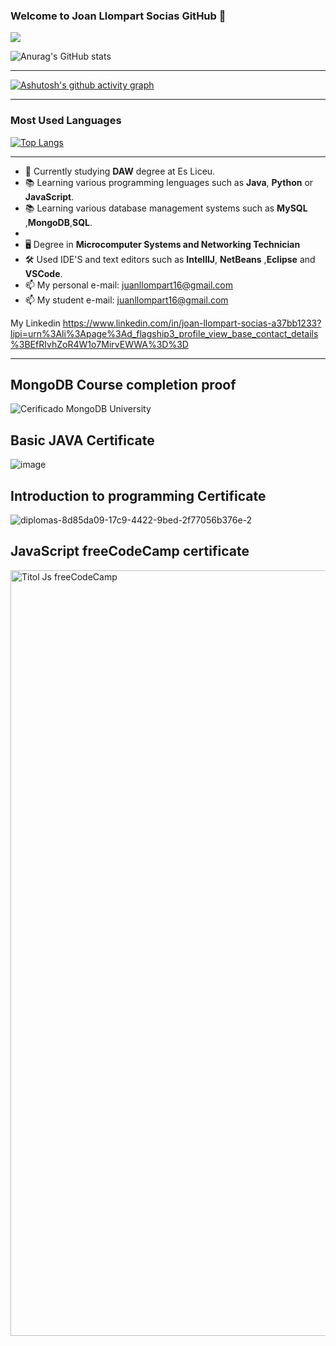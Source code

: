 ### Welcome to Joan Llompart Socias GitHub 👋

![](https://komarev.com/ghpvc/?username=JoanLlompart&color=blueviolet)



![Anurag's GitHub stats](https://github-readme-stats.vercel.app/api?username=JoanLlompart&show_icons=true&theme=radical)



------


[![Ashutosh's github activity graph](https://github-readme-activity-graph.vercel.app/graph?username=JoanLlompart&theme=dracula)](https://github.com/ashutosh00710/github-readme-activity-graph)

-----


### Most Used Languages
[![Top Langs](https://github-readme-stats.vercel.app/api/top-langs/?username=JoanLlompart&layout=pie)](https://github.com/anuraghazra/github-readme-stats)

-------


<!--
**JoanLlompart/JoanLlompart** is a ✨ _special_ ✨ repository because its `README.md` (this file) appears on your GitHub profile.

Here are some ideas to get you started:

- 🔭 I’m currently working on ...
- 🌱 I’m currently learning ...
- 👯 I’m looking to collaborate on ...
- 🤔 I’m looking for help with ...
- 💬 Ask me about ...
- 📫 How to reach me: ...
- 😄 Pronouns: ...
- ⚡ Fun fact: ...
-->


- 🌱 Currently studying **DAW** degree at Es Liceu.
- 📚 Learning various programming lenguages such as **Java**, **Python** or **JavaScript**.
- 📚 Learning various database management systems such as **MySQL** ,**MongoDB**,**SQL**.
-  
- 🖥️ Degree in **Microcomputer Systems and Networking Technician**
- 🛠️ Used IDE'S and text editors such as **IntellIJ**, **NetBeans** ,**Eclipse** and **VSCode**.
- 📫 My personal e-mail: juanllompart16@gmail.com 
- 📫 My student e-mail: juanllompart16@gmail.com 

My Linkedin
https://www.linkedin.com/in/joan-llompart-socias-a37bb1233?lipi=urn%3Ali%3Apage%3Ad_flagship3_profile_view_base_contact_details%3BEfRIvhZoR4W1o7MirvEWWA%3D%3D

--------

## MongoDB Course completion proof
     
     
   ![Cerificado MongoDB University](https://user-images.githubusercontent.com/91556752/158361837-b0405c52-45dc-4bcf-adb2-1b63d7c07e43.jpeg)
   

## Basic JAVA Certificate


  ![image](https://user-images.githubusercontent.com/91556752/216028833-228337ee-2ca5-4c9c-9bc2-8c0e17e83947.png)



## Introduction to programming Certificate
  
![diplomas-8d85da09-17c9-4422-9bed-2f77056b376e-2](https://github.com/JoanLlompart/JoanLlompart/assets/91556752/0d759899-f28a-47b6-a179-93f07fb49ca1)

   
## JavaScript freeCodeCamp certificate 

<img width="1225" alt="Titol Js freeCodeCamp" src="https://github.com/JoanLlompart/JoanLlompart/assets/91556752/5758c3e1-bef6-43a9-81a8-c33a02a94209">


     
     
     
     
     
